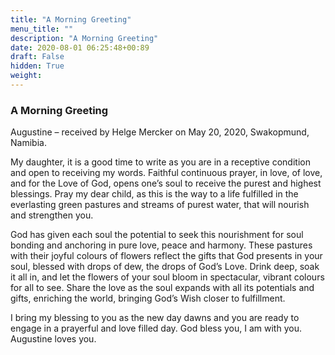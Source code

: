 ```yaml
---
title: "A Morning Greeting"
menu_title: ""
description: "A Morning Greeting"
date: 2020-08-01 06:25:48+00:89
draft: False
hidden: True
weight:
---
```

### A Morning Greeting

Augustine – received by Helge Mercker on May 20, 2020, Swakopmund, Namibia.

My daughter, it is a good time to write as you are in a receptive condition and open to receiving my words.
Faithful continuous prayer, in love, of love, and for the Love of God, opens one’s soul to receive the purest and highest blessings. Pray my dear child, as this is the way to a life fulfilled in the everlasting green pastures and streams of purest water, that will nourish and strengthen you. 

God has given each soul the potential to seek this nourishment for soul bonding and anchoring in pure love, peace and harmony. These pastures with their joyful colours of flowers reflect the gifts that God presents in your soul, blessed with drops of dew, the drops of God’s Love. Drink deep, soak it all in, and let the flowers of your soul bloom in spectacular, vibrant colours for all to see. Share the love as the soul expands with all its potentials and gifts, enriching the world, bringing God’s Wish closer to fulfillment. 

I bring my blessing to you as the new day dawns and you are ready to engage in a prayerful and love filled day. God bless you, I am with you. Augustine loves you.
